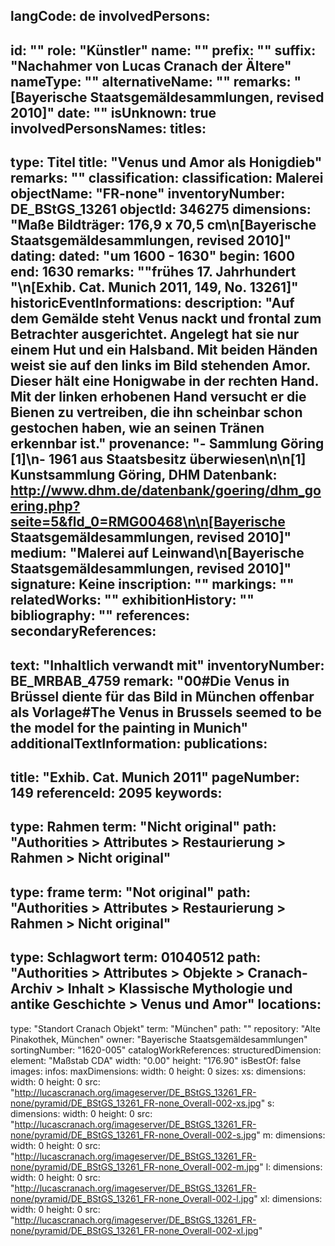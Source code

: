 langCode: de
involvedPersons: 
 - 
   id: ""
  role: "Künstler"
  name: ""
  prefix: ""
  suffix: "Nachahmer von Lucas Cranach der Ältere"
  nameType: ""
  alternativeName: ""
  remarks: "[Bayerische Staatsgemäldesammlungen, revised 2010]"
  date: ""
  isUnknown: true
involvedPersonsNames: 
titles: 
 - 
   type: Titel
  title: "Venus und Amor als Honigdieb"
  remarks: ""
classification: 
 classification: Malerei
objectName: "FR-none"
inventoryNumber: DE_BStGS_13261
objectId: 346275
dimensions: "Maße Bildträger: 176,9 x 70,5 cm\n[Bayerische Staatsgemäldesammlungen, revised 2010]"
dating: 
 dated: "um 1600 - 1630"
 begin: 1600
 end: 1630
 remarks: "\"frühes 17. Jahrhundert \"\n[Exhib. Cat. Munich 2011, 149, No. 13261]"
 historicEventInformations: 
description: "Auf dem Gemälde steht Venus nackt und frontal zum Betrachter ausgerichtet. Angelegt hat sie nur einem Hut und ein Halsband. Mit beiden Händen weist sie auf den links im Bild stehenden Amor. Dieser hält eine Honigwabe in der rechten Hand. Mit der linken erhobenen Hand versucht er die Bienen zu vertreiben, die ihn scheinbar schon gestochen haben, wie an seinen Tränen erkennbar ist."
provenance: "- Sammlung Göring [1]\n- 1961 aus Staatsbesitz überwiesen\n\n[1] Kunstsammlung Göring, DHM Datenbank: http://www.dhm.de/datenbank/goering/dhm_goering.php?seite=5&fld_0=RMG00468\n\n[Bayerische Staatsgemäldesammlungen, revised 2010]"
medium: "Malerei auf Leinwand\n[Bayerische Staatsgemäldesammlungen, revised 2010]"
signature: Keine
inscription: ""
markings: ""
relatedWorks: ""
exhibitionHistory: ""
bibliography: ""
references: 
secondaryReferences: 
 - 
   text: "Inhaltlich verwandt mit"
  inventoryNumber: BE_MRBAB_4759
  remark: "00#Die Venus in Brüssel diente für das Bild in München offenbar als Vorlage#The Venus in Brussels seemed to be the model for the painting in Munich"
additionalTextInformation: 
publications: 
 - 
   title: "Exhib. Cat. Munich 2011"
  pageNumber: 149
  referenceId: 2095
keywords: 
 - 
   type: Rahmen
  term: "Nicht original"
  path: "Authorities > Attributes > Restaurierung > Rahmen > Nicht original"
 - 
   type: frame
  term: "Not original"
  path: "Authorities > Attributes > Restaurierung > Rahmen > Nicht original"
 - 
   type: Schlagwort
  term: 01040512
  path: "Authorities > Attributes > Objekte > Cranach-Archiv > Inhalt > Klassische Mythologie und antike Geschichte > Venus und Amor"
locations: 
 - 
   type: "Standort Cranach Objekt"
  term: "München"
  path: ""
repository: "Alte Pinakothek, München"
owner: "Bayerische Staatsgemäldesammlungen"
sortingNumber: "1620-005"
catalogWorkReferences: 
structuredDimension: 
 element: "Maßstab CDA"
 width: "0.00"
 height: "176.90"
isBestOf: false
images: 
 infos: 
  maxDimensions: 
   width: 0
   height: 0
 sizes: 
  xs: 
   dimensions: 
    width: 0
    height: 0
   src: "http://lucascranach.org/imageserver/DE_BStGS_13261_FR-none/pyramid/DE_BStGS_13261_FR-none_Overall-002-xs.jpg"
  s: 
   dimensions: 
    width: 0
    height: 0
   src: "http://lucascranach.org/imageserver/DE_BStGS_13261_FR-none/pyramid/DE_BStGS_13261_FR-none_Overall-002-s.jpg"
  m: 
   dimensions: 
    width: 0
    height: 0
   src: "http://lucascranach.org/imageserver/DE_BStGS_13261_FR-none/pyramid/DE_BStGS_13261_FR-none_Overall-002-m.jpg"
  l: 
   dimensions: 
    width: 0
    height: 0
   src: "http://lucascranach.org/imageserver/DE_BStGS_13261_FR-none/pyramid/DE_BStGS_13261_FR-none_Overall-002-l.jpg"
  xl: 
   dimensions: 
    width: 0
    height: 0
   src: "http://lucascranach.org/imageserver/DE_BStGS_13261_FR-none/pyramid/DE_BStGS_13261_FR-none_Overall-002-xl.jpg"